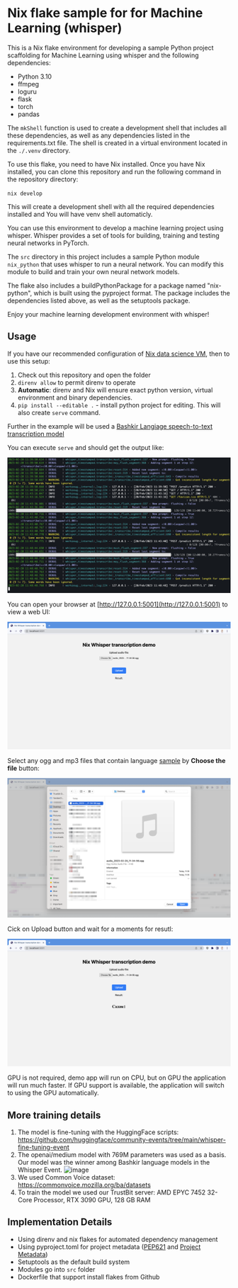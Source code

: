 # Nix flake sample for for Machine Learning (whisper)

This is a Nix flake environment for developing a sample Python project scaffolding for Machine Learning using whisper and the following dependencies:

* Python 3.10
* ffmpeg
* loguru
* flask
* torch
* pandas

The `mkShell` function is used to create a development shell that includes all these dependencies, as well as any dependencies listed in the requirements.txt file. The shell is created in a virtual environment located in the `./.venv` directory.

To use this flake, you need to have Nix installed. Once you have Nix installed, you can clone this repository and run the following command in the repository directory:

`nix develop`

This will create a development shell with all the required dependencies installed and You will have venv shell automaticly.

You can use this environment to develop a machine learning project using whisper. Whisper provides a set of tools for building, training and testing neural networks in PyTorch.

The `src` directory in this project includes a sample Python module `nix_python` that uses whisper to run a neural network. You can modify this module to build and train your own neural network models.

The flake also includes a buildPythonPackage for a package named "nix-python", which is built using the pyproject format. The package includes the dependencies listed above, as well as the setuptools package. 

Enjoy your machine learning development environment with whisper!

## Usage

If you have our recommended configuration of [Nix data science VM](https://github.com/trustbit/nix-data-science-vm), then to use this setup:

1. Check out this repository and open the folder
2. `direnv allow` to permit direnv to operate
3. **Automatic**: direnv and Nix will ensure exact python version, virtual environment and binary dependencies.
4. `pip install --editable .` - install python project for editing. This will also create `serve` command.

Further in the example will be used a [Bashkir Langiage speech-to-text transcription model](https://huggingface.co/AigizK/whisper-medium-ba) 

You can execute `serve` and should get the output like:

![log output](img/1.png)

You can open your browser at [http://127.0.0.1:5001](http://127.0.0.1:5001) to view a web UI:

![webui page](img/2.png)

Select any ogg and mp3 files that contain language [sample](sample.ogg) by **Choose the file** button:

![webui page](img/3.png)

Cick on Upload button and wait for a moments for resutl:

![webui page](img/5.png)

GPU is not required, demo app will run on CPU, but on GPU the application will run much faster. If GPU support is available, the application will switch to using the GPU automatically.

## More training details

1. The model is fine-tuning with the HuggingFace scripts: https://github.com/huggingface/community-events/tree/main/whisper-fine-tuning-event
2. The openai/medium model with 769M parameters was used as a basis. Our model was the winner among Bashkir language models in the Whisper Event. <img width="1135" alt="image" src="https://user-images.githubusercontent.com/1628540/220281007-3bc88f1d-6d2c-41a2-b3f9-e433ff4c9b3a.png">
3. We used Common Voice dataset: https://commonvoice.mozilla.org/ba/datasets 
4. To train the model we used our TrustBit server: AMD EPYC 7452 32-Core Processor, RTX 3090 GPU, 128 GB RAM

## Implementation Details

- Using direnv and nix flakes for automated dependency management
- Using pyproject.toml for project metadata ([PEP621](https://peps.python.org/pep-0621/) and [Project Metadata](https://packaging.python.org/en/latest/specifications/declaring-project-metadata/#declaring-project-metadata))
- Setuptools as the default build system
- Modules go into `src` folder
- Dockerfile that support install flakes from Github
